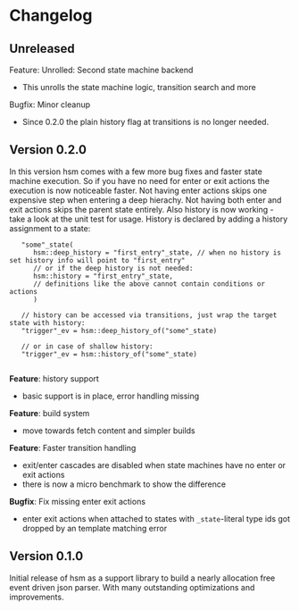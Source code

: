 
# Changelog

## Unreleased

Feature: Unrolled: Second state machine backend 
- This unrolls the state machine logic, transition search and more 

Bugfix: Minor cleanup
- Since 0.2.0 the plain history flag at transitions is no longer needed.


## Version 0.2.0
In this version hsm comes with a few more bug fixes and faster state machine execution.
So if you have no need for enter or exit actions the execution is now noticeable faster.
Not having enter actions skips one expensive step when entering a deep hierachy.
Not having both enter and exit actions skips the parent state entirely.
Also history is now working - take a look at the unit test for usage. History
is declared by adding a history assignment to a state:
```
   "some"_state(
      hsm::deep_history = "first_entry"_state, // when no history is set history info will point to "first_entry"
      // or if the deep history is not needed:
      hsm::history = "first_entry"_state,
      // definitions like the above cannot contain conditions or actions
      )
      
   // history can be accessed via transitions, just wrap the target state with history:
   "trigger"_ev = hsm::deep_history_of("some"_state)
   
   // or in case of shallow history:
   "trigger"_ev = hsm::history_of("some"_state)
   
```

**Feature**: history support
- basic support is in place, error handling missing

**Feature**: build system
- move towards fetch content and simpler builds

**Feature**: Faster transition handling
- exit/enter cascades are disabled when state machines have no enter or exit actions
- there is now a micro benchmark to show the difference

**Bugfix**: Fix missing enter exit actions
- enter exit actions when attached to states with `_state`-literal type ids got dropped by an template matching error

## Version 0.1.0

Initial release of hsm as a support library to build a nearly allocation free event driven json parser.
With many outstanding optimizations and improvements.
